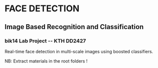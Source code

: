 # FACE DETECTION
## Image Based Recognition and Classification
### bik14 Lab Project -- KTH DD2427

Real-time face detection in multi-scale images using boosted classifiers.

NB: Extract materials in the root folders !
